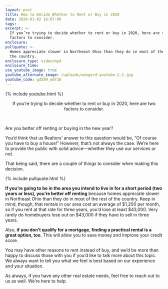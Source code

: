 ```yaml
---
layout: post
title: How to Decide Whether to Rent or Buy in 2020
date: 2020-01-02 16:07:00
tags:
excerpt: >-
  If you’re trying to decide whether to rent or buy in 2020, here are two
  factors to consider.
enclosure:
pullquote: >-
  Homes appreciate slower in Northeast Ohio than they do in most of the rest of
  the country.
enclosure_type: video/mp4
enclosure_time:
use_youtube_image: true
youtube_alternate_image: /uploads/wengerd-youtube-2-2.jpg
youtube_code: gd55M_wdY3A
---
```


{% include youtube.html %}

<center>If you&rsquo;re trying to decide whether to rent or buy in 2020, here are two factors to consider.</center>

&nbsp;

Are you better off renting or buying in the new year?

You’d think that us Realtors’ answer to this question would be, “Of course you have to buy a house\!” However, that’s not always the case. We’re here to provide the public with solid advice—whether they use our services or not.&nbsp;

That being said, there are a couple of things to consider when making this decision.&nbsp;

{% include pullquote.html %}

**If you’re going to be in the area you intend to live in for a short period (two years or less), you’re better off renting** because homes appreciate slower in Northeast Ohio than they do in most of the rest of the country. Keep in mind, though, that rentals in our area cost an average of $1,200 per month, so if you rent at that rate for three years, you’d lose at least $43,000. Very rarely do homebuyers lose out on $43,000 if they have to sell in three years.&nbsp;

Also, **if you don’t qualify for a mortgage, finding a practical rental is a great option, too.** This will allow you to save money and improve your credit score.

You may have other reasons to rent instead of buy, and we’d be more than happy to discuss those with you if you’d like to talk more about this topic. We always want to tell you what we feel is best based on our experience and your situation.&nbsp;

As always, if you have any other real estate needs, feel free to reach out to us as well. We’re here to help.&nbsp;